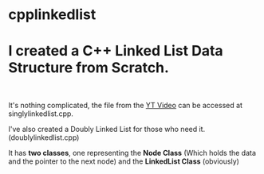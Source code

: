 # cpplinkedlist

<h1>
I created a <b>C++ Linked List Data Structure</b> from Scratch.
</h1>
<br>

It's nothing complicated, the file from the <a href="https://youtu.be/QTb4xGdfC48">YT Video</a> can be accessed at singlylinkedlist.cpp.

I've also created a Doubly Linked List for those who need it. (doublylinkedlist.cpp)

It has <b>two classes</b>, one representing the <b>Node Class</b> (Which holds the data and the pointer to the next node) and the <b>LinkedList Class</b> (obviously)
